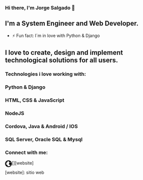 ### Hi there, I'm Jorge Salgado 👋

## I'm a System Engineer and Web Developer. 
- ⚡ Fun fact: I´m in love with Python & Django

## I love to create, design and implement technological solutions for all users.

### Technologies i love working with:
### Python & Django
### HTML, CSS & JavaScript
### NodeJS 
### Cordova, Java & Android / IOS
### SQL Server, Oracle SQL & Mysql

### Connect with me:

[<img align="left" alt="codeSTACKr.com" width="22px" src="https://raw.githubusercontent.com/iconic/open-iconic/master/svg/globe.svg" />][website]
<br />


[website]: sitio web
